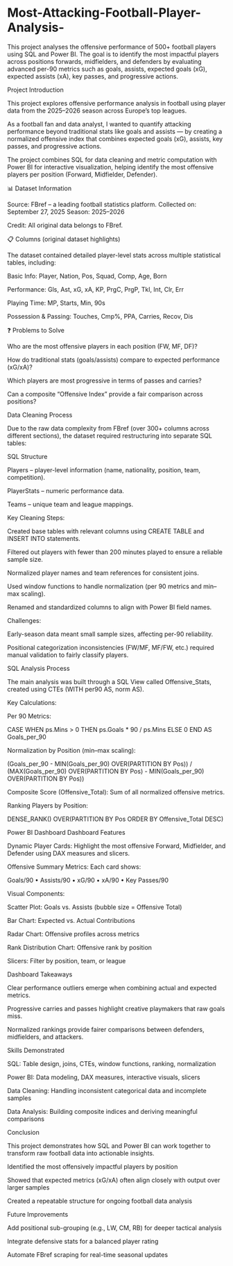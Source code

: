 # Most-Attacking-Football-Player-Analysis-
This project analyses the offensive performance of 500+ football players using SQL and Power BI. The goal is to identify the most impactful players across positions   forwards, midfielders, and defenders   by evaluating advanced per-90 metrics such as goals, assists, expected goals (xG), expected assists (xA), key passes, and progressive actions.


Project Introduction

This project explores offensive performance analysis in football using player data from the 2025–2026 season across Europe’s top leagues.

As a football fan and data analyst, I wanted to quantify attacking performance beyond traditional stats like goals and assists — by creating a normalized offensive index that combines expected goals (xG), assists, key passes, and progressive actions.

The project combines SQL for data cleaning and metric computation with Power BI for interactive visualization, helping identify the most offensive players per position (Forward, Midfielder, Defender).

📊 Dataset Information

Source: FBref
 – a leading football statistics platform.
Collected on: September 27, 2025
Season: 2025–2026

Credit: All original data belongs to FBref.

📋 Columns (original dataset highlights)

The dataset contained detailed player-level stats across multiple statistical tables, including:

Basic Info: Player, Nation, Pos, Squad, Comp, Age, Born

Performance: Gls, Ast, xG, xA, KP, PrgC, PrgP, Tkl, Int, Clr, Err

Playing Time: MP, Starts, Min, 90s

Possession & Passing: Touches, Cmp%, PPA, Carries, Recov, Dis

❓ Problems to Solve

Who are the most offensive players in each position (FW, MF, DF)?

How do traditional stats (goals/assists) compare to expected performance (xG/xA)?

Which players are most progressive in terms of passes and carries?

Can a composite “Offensive Index” provide a fair comparison across positions?

 Data Cleaning Process

Due to the raw data complexity from FBref (over 300+ columns across different sections), the dataset required restructuring into separate SQL tables:

 SQL Structure

Players – player-level information (name, nationality, position, team, competition).

PlayerStats – numeric performance data.

Teams – unique team and league mappings.

Key Cleaning Steps:

Created base tables with relevant columns using CREATE TABLE and INSERT INTO statements.

Filtered out players with fewer than 200 minutes played to ensure a reliable sample size.

Normalized player names and team references for consistent joins.

Used window functions to handle normalization (per 90 metrics and min–max scaling).

Renamed and standardized columns to align with Power BI field names.

 Challenges:

Early-season data meant small sample sizes, affecting per-90 reliability.

Positional categorization inconsistencies (FW/MF, MF/FW, etc.) required manual validation to fairly classify players.

 SQL Analysis Process

The main analysis was built through a SQL View called Offensive_Stats, created using CTEs (WITH per90 AS, norm AS).

Key Calculations:

Per 90 Metrics:

CASE WHEN ps.Mins > 0 THEN ps.Goals * 90 / ps.Mins ELSE 0 END AS Goals_per_90


Normalization by Position (min–max scaling):

(Goals_per_90 - MIN(Goals_per_90) OVER(PARTITION BY Pos)) /
(MAX(Goals_per_90) OVER(PARTITION BY Pos) - MIN(Goals_per_90) OVER(PARTITION BY Pos))


Composite Score (Offensive_Total):
Sum of all normalized offensive metrics.

Ranking Players by Position:

DENSE_RANK() OVER(PARTITION BY Pos ORDER BY Offensive_Total DESC)

 Power BI Dashboard
 Dashboard Features

Dynamic Player Cards:
Highlight the most offensive Forward, Midfielder, and Defender using DAX measures and slicers.

Offensive Summary Metrics:
Each card shows:

Goals/90 • Assists/90 • xG/90 • xA/90 • Key Passes/90

Visual Components:

Scatter Plot: Goals vs. Assists (bubble size = Offensive Total)

Bar Chart: Expected vs. Actual Contributions

Radar Chart: Offensive profiles across metrics

Rank Distribution Chart: Offensive rank by position

Slicers: Filter by position, team, or league

 Dashboard Takeaways

Clear performance outliers emerge when combining actual and expected metrics.

Progressive carries and passes highlight creative playmakers that raw goals miss.

Normalized rankings provide fairer comparisons between defenders, midfielders, and attackers.

 Skills Demonstrated

SQL: Table design, joins, CTEs, window functions, ranking, normalization

Power BI: Data modeling, DAX measures, interactive visuals, slicers

Data Cleaning: Handling inconsistent categorical data and incomplete samples

Data Analysis: Building composite indices and deriving meaningful comparisons

 Conclusion

This project demonstrates how SQL and Power BI can work together to transform raw football data into actionable insights.

Identified the most offensively impactful players by position

Showed that expected metrics (xG/xA) often align closely with output over larger samples

Created a repeatable structure for ongoing football data analysis

 Future Improvements

Add positional sub-grouping (e.g., LW, CM, RB) for deeper tactical analysis

Integrate defensive stats for a balanced player rating

Automate FBref scraping for real-time seasonal updates
